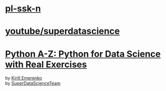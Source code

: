 # [pl-ssk-n](README.md)

# [youtube/superdatascience](https://www.youtube.com/superdatascience)

# [Python A-Z: Python for Data Science with Real Exercises](https://www.udemy.com/python-coding/)
by [Kirill Emerenko](https://www.udemy.com/user/kirillemerenko/)  
by [SuperDataScienceTeam](https://www.udemy.com/user/superdatascience-team/)  


